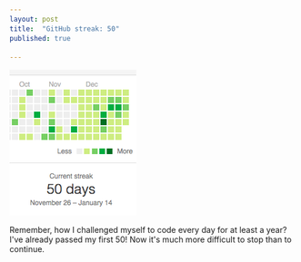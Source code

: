 ```yaml
---
layout: post
title:  "GitHub streak: 50"
published: true

---
```


<p class="centered-img"><img src="/assets/github50.png"></p>

Remember, how I challenged myself to code every day for at least a year? I've already passed my first 50! Now it's much more difficult to stop than to continue.
